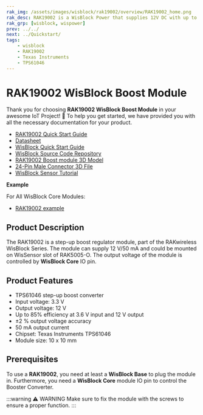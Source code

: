 ```yaml
---
rak_img: /assets/images/wisblock/rak19002/overview/RAK19002_home.png
rak_desc: RAK19002 is a WisBlock Power that supplies 12V DC with up to 50mA. The main purpose is to have 12V power supply for external sensors that are connected to WisBlock.
rak_grp: [wisblock, wispower]
prev: ../../
next: ../Quickstart/
tags:
    - wisblock
    - RAK19002
    - Texas Instruments
    - TPS61046
---
```


# RAK19002 WisBlock Boost Module

Thank you for choosing **RAK19002 WisBlock Boost Module** in your awesome IoT Project! 🎉 To help you get started, we have provided you with all the necessary documentation for your product.

* [RAK19002 Quick Start Guide](../Quickstart/)
* [Datasheet](../Datasheet/)
* <a href="../../Quickstart/" target="_blank">WisBlock Quick Start Guide</a>
* [WisBlock Source Code Repository](https://github.com/RAKWireless/WisBlock/)
* [RAK19002 Boost module 3D Model](https://downloads.rakwireless.com/3D_File/WisBlock/3D_RAK19002.stp)
* [24-Pin Male Connector 3D File](https://downloads.rakwireless.com/3D_File/Accessory/WisConnector/M24S1003K6M.stp)
* [WisBlock Sensor Tutorial](/Knowledge-Hub/Learn/WisBlock-Sensor-Tutorial/)

**Example**

For All WisBlock Core Modules:

* [RAK19002 example](https://github.com/RAKWireless/WisBlock/tree/master/examples/common/sensors/RAK19002_Boost_TPS61046)

## Product Description

The RAK19002 is a step-up boost regulator module, part of the RAKwireless WisBlock Series. The module can supply 12&nbsp;V/50&nbsp;mA and could be mounted on WisSensor slot of RAK5005-O. The output voltage of the module is controlled by **WisBlock Core** IO pin.
## Product Features

* TPS61046 step-up boost converter
* Input voltage: 3.3&nbsp;V
* Output voltage: 12&nbsp;V
* Up to 85% efficiency at 3.6&nbsp;V input and 12&nbsp;V output
* ±2&nbsp;% output voltage accuracy
* 50&nbsp;mA output current
* Chipset: Texas Instruments TPS61046
* Module size: 10 x 10&nbsp;mm

## Prerequisites

To use a **RAK19002**, you need at least a **WisBlock Base** to plug the module in. Furthermore, you need a **WisBlock Core** module IO pin to control the Booster Converter.

:::warning ⚠️ WARNING
Make sure to fix the module with the screws to ensure a proper function.
:::